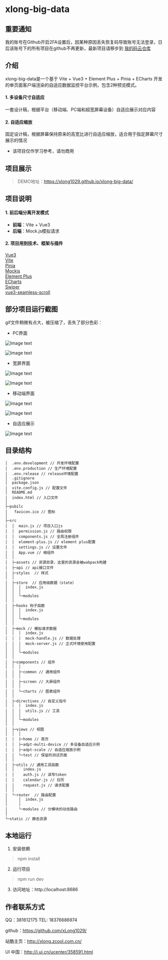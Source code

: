 # xlong-big-data

## 重要通知
我的账号在Github开启2FA设置后，因某种原因丢失恢复码导致账号无法登录，日后该账号下的所有项目在github不再更新，最新项目请移步到 [我的码云仓库](https://gitee.com/xlong1029)

## 介绍
xlong-big-data是一个基于 Vite + Vue3 + Element Plus + Pinia + ECharts 开发的单页面客户端渲染的自适应数据监控平台示例，包含2种预览模式。
 
#### 1. 多设备尺寸自适应  
一套设计稿，根据平台（移动端、PC端和超宽屏幕设备）自适应展示对应内容
#### 2. 自适应缩放  
固定设计稿，根据屏幕保持原来的高宽比进行自适应缩放，适合用于指定屏幕尺寸展示的情况

* 该项目仅作学习参考，请勿商用

## 项目展示

> DEMO地址：https://xlong1029.github.io/xlong-big-data/

## 项目说明

#### 1. 前后端分离开发模式

- **前端**：Vite + Vue3
- **后端**：Mock.js模拟请求

#### 2. 项目用到技术、框架与插件

[Vue3](https://v3.vuejs.org)<br/>
[Vite](https://cn.vitejs.dev)<br/>
[Pinia](https://github.com/vuejs/pinia)<br/>
[Mockjs](http://mockjs.com)<br/>
[Element Plus](https://github.com/element-plus)<br/>
[ECharts](https://echarts.apache.org)<br/>
[Swiper](https://www.swiper.com.cn)<br/>
[vue3-seamless-scroll](https://github.com/xfy520/vue3-seamless-scroll)<br/>

## 部分项目运行截图

gif文件稍微有点大，被压缩了，丢失了部分色彩：<br/>

* PC界面

![Image text](static/images/screen-2.gif)

![Image text](static/images/screen-3.gif)

* 宽屏界面

![Image text](static/images/screen-4.jpg)

![Image text](static/images/screen-5.jpg)

* 移动端界面

![Image text](static/images/screen-6.gif)

![Image text](static/images/screen-7.gif)

* 自适应展示

![Image text](static/images/adpt.gif)

## 目录结构

```
│  .env.development // 开发环境配置
│  .env.production // 生产环境配置
│  .env.release // release环境配置
│  .gitignore
│  package.json
│  vite.config.js // 配置文件
│  README.md
│  index.html // 入口文件
│
├─pubilc
│   favicon.ico // 图标
│
├─src
│  │  main.js // 项目入口js
│  │  permission.js // 路由权限
│  │  components.js // 全局注册组件
│  │  element-plus.js // element plus配置
│  │  settings.js // 设置文件
│  │  App.vue // 根组件
│  │
│  ├─assets // 资源目录，这里的资源会被wabpack构建
│  ├─api // api接口文件
│  ├─styles  // 样式
│  │
│  ├─store  // 应用级数据（state）
│  │  │  index.js
│  │  │
│  │  └─modules
│  │
│  ├─hooks 钩子函数
│  │  │  index.js
│  │  │
│  │  └─modules
│  │
│  ├─mock // 模拟请求数据
│  │  │  index.js
│  │  │  mock-handle.js // 数据处理
│  │  │  mock-server.js // 正式环境使用配置
│  │  │
│  │  └─modules
│  │
│  ├─components // 组件
│  │  │
│  │  ├─common // 通用组件
│  │  │
│  │  ├─screen // 大屏组件
│  │  │
│  │  └─charts // 图表组件
│  │
│  ├─directives // 自定义指令
│  │  │  index.js
│  │  │  utils.js // 工具
│  │  │
│  │  └─modules
│  │
│  ├─views // 视图
│  │  │
│  │  ├─home // 首页
│  │  ├─adpt-multi-device // 多设备自适应示例
│  │  ├─adpt-scale // 自适应缩放示例
│  │  └─test // 保留的测试页面
│  │
│  ├─utils // 通用工具函数
│  │    index.js
│  │    auth.js // 读写token
│  │    calendar.js // 日历
│  │    request.js // 请求配置
│  │
│  └─router  // 路由配置
│     │  index.js
│     │
│     └─modules // 分模块的动态路由
│
└─static // 静态资源
```

## 本地运行
1. 安装依赖
> npm install
2. 运行项目
> npm run dev
3. 访问地址：http://localhost:8686

## 作者联系方式

QQ：381612175
TEL: 18376686974

github：https://github.com/xLong1029/

站酷主页：http://xlong.zcool.com.cn/

UI 中国：http://i.ui.cn/ucenter/358591.html
